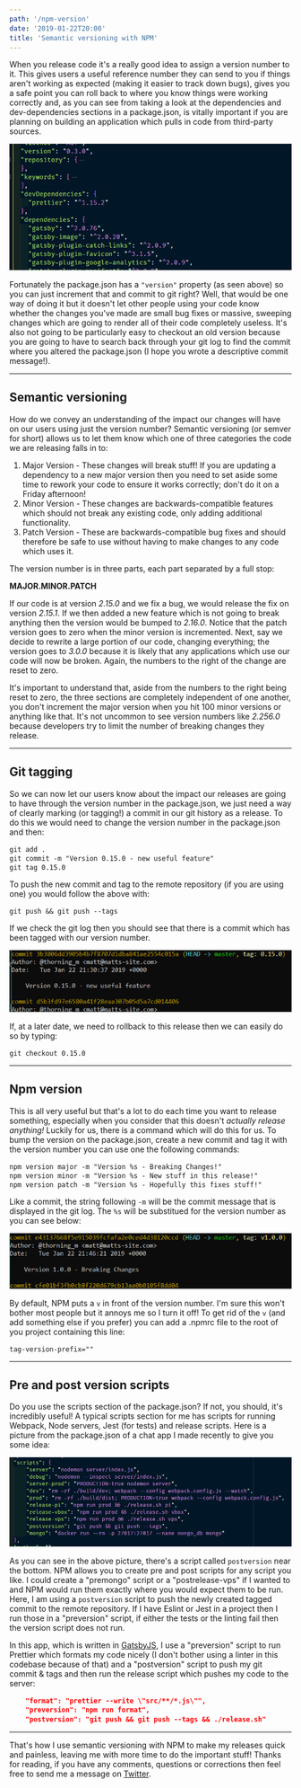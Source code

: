 ```yaml
---
path: '/npm-version'
date: '2019-01-22T20:00'
title: 'Semantic versioning with NPM'
---
```


When you release code it's a really good idea to assign a version number to it. This gives users a useful reference number they can send to you if things aren't working as expected (making it easier to track down bugs), gives you a safe point you can roll back to where you know things were working correctly and, as you can see from taking a look at the dependencies and dev-dependencies sections in a package.json, is vitally important if you are planning on building an application which pulls in code from third-party sources.

![package.json screenshot](../images/20190122/pjson.png)

Fortunately the package.json has a `"version"` property (as seen above) so you can just increment that and commit to git right? Well, that would be one way of doing it but it doesn't let other people using your code know whether the changes you've made are small bug fixes or massive, sweeping changes which are going to render all of their code completely useless. It's also not going to be particularly easy to checkout an old version because you are going to have to search back through your git log to find the commit where you altered the package.json (I hope you wrote a descriptive commit message!).

---

## Semantic versioning

How do we convey an understanding of the impact our changes will have on our users using just the version number? Semantic versioning (or semver for short) allows us to let them know which one of three categories the code we are releasing falls in to:

1. Major Version - These changes will break stuff! If you are updating a dependency to a new major version then you need to set aside some time to rework your code to ensure it works correctly; don't do it on a Friday afternoon!
2. Minor Version - These changes are backwards-compatible features which should not break any existing code, only adding additional functionality.
3. Patch Version - These are backwards-compatible bug fixes and should therefore be safe to use without having to make changes to any code which uses it.

The version number is in three parts, each part separated by a full stop:

**MAJOR.MINOR.PATCH**

If our code is at version _2.15.0_ and we fix a bug, we would release the fix on version _2.15.1_. If we then added a new feature which is not going to break anything then the version would be bumped to _2.16.0_. Notice that the patch version goes to zero when the minor version is incremented. Next, say we decide to rewrite a large portion of our code, changing everything; the version goes to _3.0.0_ because it is likely that any applications which use our code will now be broken. Again, the numbers to the right of the change are reset to zero.

It's important to understand that, aside from the numbers to the right being reset to zero, the three sections are completely independent of one another, you don't increment the major version when you hit 100 minor versions or anything like that. It's not uncommon to see version numbers like _2.256.0_ because developers try to limit the number of breaking changes they release.

---

## Git tagging

So we can now let our users know about the impact our releases are going to have through the version number in the package.json, we just need a way of clearly marking (or tagging!) a commit in our git history as a release. To do this we would need to change the version number in the package.json and then:

```
git add .
git commit -m "Version 0.15.0 - new useful feature"
git tag 0.15.0
```

To push the new commit and tag to the remote repository (if you are using one) you would follow the above with:

```
git push && git push --tags
```

If we check the git log then you should see that there is a commit which has been tagged with our version number.

![git log screenshot](../images/20190122/gitlog.png)

If, at a later date, we need to rollback to this release then we can easily do so by typing:

```
git checkout 0.15.0
```

---

## Npm version

This is all very useful but that's a lot to do each time you want to release something, especially when you consider that this doesn't _actually release anything!_ Luckily for us, there is a command which will do this for us. To bump the version on the package.json, create a new commit and tag it with the version number you can use one the following commands:

```
npm version major -m "Version %s - Breaking Changes!"
npm version minor -m "Version %s - New stuff in this release!"
npm version patch -m "Version %s - Hopefully this fixes stuff!"
```

Like a commit, the string following `-m` will be the commit message that is displayed in the git log. The `%s` will be substitued for the version number as you can see below:

![git log screenshot](../images/20190122/gitlog_2.png)

By default, NPM puts a `v` in front of the version number. I'm sure this won't bother most people but it annoys me so I turn it off! To get rid of the `v` (and add something else if you prefer) you can add a .npmrc file to the root of you project containing this line:

```
tag-version-prefix=""
```

---

## Pre and post version scripts

Do you use the scripts section of the package.json? If not, you should, it's incredibly useful! A typical scripts section for me has scripts for running Webpack, Node servers, Jest (for tests) and release scripts. Here is a picture from the package.json of a chat app I made recently to give you some idea:

![package.json screenshot](../images/20190122/pjson_2.png)

As you can see in the above picture, there's a script called `postversion` near the bottom. NPM allows you to create pre and post scripts for any script you like. I could create a "premongo" script or a "postrelease-vps" if I wanted to and NPM would run them exactly where you would expect them to be run. Here, I am using a `postversion` script to push the newly created tagged commit to the remote repository. If I have Eslint or Jest in a project then I run those in a "preversion" script, if either the tests or the linting fail then the version script does not run.

In this app, which is written in [GatsbyJS](https://www.gatsbyjs.org/ "Gatsby's Homepage"), I use a "preversion" script to run Prettier which formats my code nicely (I don't bother using a linter in this codebase because of that) and a "postversion" script to push my git commit & tags and then run the release script which pushes my code to the server:

```json
    "format": "prettier --write \"src/**/*.js\"",
    "preversion": "npm run format",
    "postversion": "git push && git push --tags && ./release.sh"
```

---

That's how I use semantic versioning with NPM to make my releases quick and painless, leaving me with more time to do the important stuff! Thanks for reading, if you have any comments, questions or corrections then feel free to send me a message on [Twitter](https://twitter.com/thorning_m).
